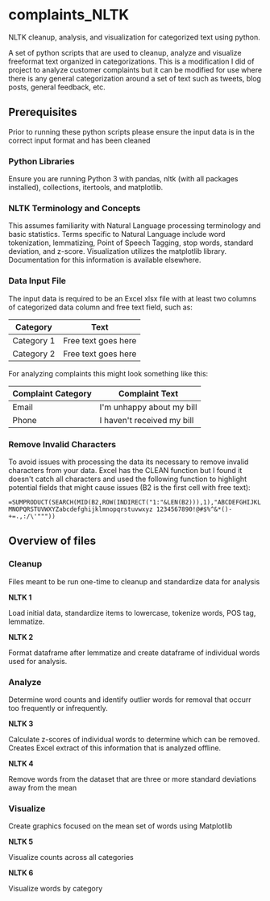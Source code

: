 # complaints_NLTK
NLTK cleanup, analysis, and visualization for categorized text using python.

A set of python scripts that are used to cleanup, analyze and visualize freeformat text organized in categorizations. This is a modification I did of project to analyze customer complaints but it can be modified for use where there is any general categorization around a set of text such as tweets, blog posts, general feedback, etc.

## Prerequisites
Prior to running these python scripts please ensure the input data is in the correct input format and has been cleaned

### Python Libraries
Ensure you are running Python 3 with pandas, nltk (with all packages installed), collections, itertools, and matplotlib.

### NLTK Terminology and Concepts
This assumes familiarity with Natural Language processing terminology and basic statistics. Terms specific to Natural Language include word tokenization, lemmatizing, Point of Speech Tagging, stop words, standard deviation, and z-score. Visualization utilizes the matplotlib library. Documentation for this information is available elsewhere.

### Data Input File
The input data is required to be an Excel xlsx file with at least two columns of categorized data column and free text field, such as:

| Category  | Text |
| ------------- | ------------- |
| Category 1  | Free text goes here  |
| Category 2  | Free text goes here  |

For analyzing complaints this might look something like this:

| Complaint Category  | Complaint Text |
| ------------- | ------------- |
| Email  | I'm unhappy about my bill  |
| Phone  | I haven't received my bill  |

### Remove Invalid Characters
To avoid issues with processing the data its necessary to remove invalid characters from your data. Excel has the CLEAN function but I found it doesn't catch all characters and used the following function to highlight potential fields that might cause issues (B2 is the first cell with free text):

`=SUMPRODUCT(SEARCH(MID(B2,ROW(INDIRECT("1:"&LEN(B2))),1),"ABCDEFGHIJKLMNOPQRSTUVWXYZabcdefghijklmnopqrstuvwxyz 1234567890!@#$%^&*()-+=.,:/\'"""))`

## Overview of files
### Cleanup

Files meant to be run one-time to cleanup and standardize data for analysis

**NLTK 1**

  Load initial data, standardize items to lowercase, tokenize words, POS tag, lemmatize.

**NLTK 2**

  Format dataframe after lemmatize and create dataframe of individual words used for analysis.

### Analyze

  Determine word counts and identify outlier words for removal that occurr too frequently or infrequently.

**NLTK 3**

Calculate z-scores of individual words to determine which can be removed. Creates Excel extract of this information that is analyzed offline.

**NLTK 4**

Remove words from the dataset that are three or more standard deviations away from the mean

### Visualize

Create graphics focused on the mean set of words using Matplotlib 

**NLTK 5**

Visualize counts across all categories

**NLTK 6**

Visualize words by category
